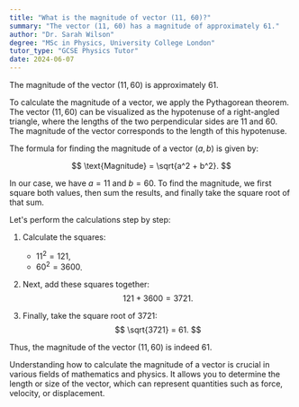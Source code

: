 ```yaml
---
title: "What is the magnitude of vector (11, 60)?"
summary: "The vector (11, 60) has a magnitude of approximately 61."
author: "Dr. Sarah Wilson"
degree: "MSc in Physics, University College London"
tutor_type: "GCSE Physics Tutor"
date: 2024-06-07
---
```


The magnitude of the vector $(11, 60)$ is approximately $61$.

To calculate the magnitude of a vector, we apply the Pythagorean theorem. The vector $(11, 60)$ can be visualized as the hypotenuse of a right-angled triangle, where the lengths of the two perpendicular sides are $11$ and $60$. The magnitude of the vector corresponds to the length of this hypotenuse.

The formula for finding the magnitude of a vector $(a, b)$ is given by:

$$
\text{Magnitude} = \sqrt{a^2 + b^2}.
$$

In our case, we have $a = 11$ and $b = 60$. To find the magnitude, we first square both values, then sum the results, and finally take the square root of that sum.

Let's perform the calculations step by step:

1. Calculate the squares:
   - $11^2 = 121$,
   - $60^2 = 3600$.

2. Next, add these squares together:
   $$
   121 + 3600 = 3721.
   $$

3. Finally, take the square root of $3721$:
   $$
   \sqrt{3721} = 61.
   $$

Thus, the magnitude of the vector $(11, 60)$ is indeed $61$.

Understanding how to calculate the magnitude of a vector is crucial in various fields of mathematics and physics. It allows you to determine the length or size of the vector, which can represent quantities such as force, velocity, or displacement.
    